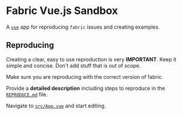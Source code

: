 # Fabric Vue.js Sandbox

A [`vue`](https://vuejs.org/) app for reproducing `fabric` issues and creating examples.

## Reproducing

Creating a clear, easy to use reproduction is very **IMPORTANT**.
Keep it simple and concise.
Don't add stuff that is out of scope.

Make sure you are reproducing with the correct version of fabric.

Provide a **detailed description** including steps to reproduce in the [`REPRODUCE.md`](./REPRODUCE.md) file.

Navigate to [`src/App.vue`](./src/App.vue) and start editing.
